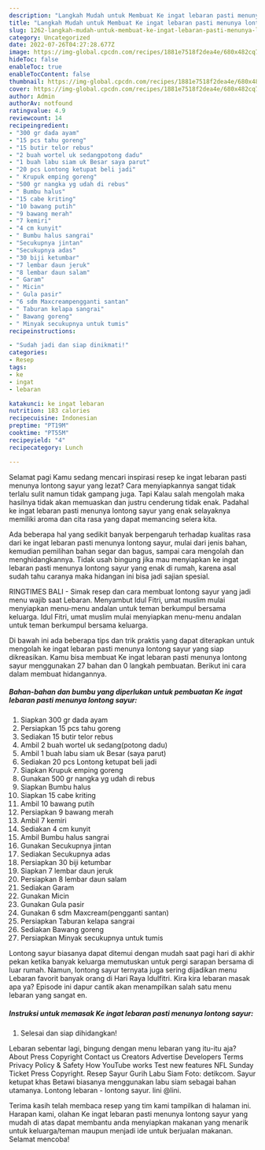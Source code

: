 ```yaml
---
description: "Langkah Mudah untuk Membuat Ke ingat lebaran pasti menunya lontong sayur yang Enak, Buat Buka Puasa}"
title: "Langkah Mudah untuk Membuat Ke ingat lebaran pasti menunya lontong sayur yang Enak, Buat Buka Puasa}"
slug: 1262-langkah-mudah-untuk-membuat-ke-ingat-lebaran-pasti-menunya-lontong-sayur-yang-enak-buat-buka-puasa
category: Uncategorized
date: 2022-07-26T04:27:28.677Z
image: https://img-global.cpcdn.com/recipes/1881e7518f2dea4e/680x482cq70/ke-ingat-lebaran-pasti-menunya-lontong-sayur-foto-resep-utama.jpg
hideToc: false
enableToc: true
enableTocContent: false
thumbnail: https://img-global.cpcdn.com/recipes/1881e7518f2dea4e/680x482cq70/ke-ingat-lebaran-pasti-menunya-lontong-sayur-foto-resep-utama.jpg
cover: https://img-global.cpcdn.com/recipes/1881e7518f2dea4e/680x482cq70/ke-ingat-lebaran-pasti-menunya-lontong-sayur-foto-resep-utama.jpg
author: Admin
authorAv: notfound
ratingvalue: 4.9
reviewcount: 14
recipeingredient:
- "300 gr dada ayam"
- "15 pcs tahu goreng"
- "15 butir telor rebus"
- "2 buah wortel uk sedangpotong dadu"
- "1 buah labu siam uk Besar saya parut"
- "20 pcs Lontong ketupat beli jadi"
- " Krupuk emping goreng"
- "500 gr nangka yg udah di rebus"
- " Bumbu halus"
- "15 cabe kriting"
- "10 bawang putih"
- "9 bawang merah"
- "7 kemiri"
- "4 cm kunyit"
- " Bumbu halus sangrai"
- "Secukupnya jintan"
- "Secukupnya adas"
- "30 biji ketumbar"
- "7 lembar daun jeruk"
- "8 lembar daun salam"
- " Garam"
- " Micin"
- " Gula pasir"
- "6 sdm Maxcreampengganti santan"
- " Taburan kelapa sangrai"
- " Bawang goreng"
- " Minyak secukupnya untuk tumis"
recipeinstructions:

- "Sudah jadi dan siap dinikmati!"
categories:
- Resep
tags:
- ke
- ingat
- lebaran

katakunci: ke ingat lebaran 
nutrition: 183 calories
recipecuisine: Indonesian
preptime: "PT19M"
cooktime: "PT55M"
recipeyield: "4"
recipecategory: Lunch

---
```



Selamat pagi Kamu sedang mencari inspirasi resep ke ingat lebaran pasti menunya lontong sayur yang lezat? Cara menyiapkannya sangat tidak terlalu sulit namun tidak gampang juga. Tapi Kalau salah mengolah maka hasilnya tidak akan memuaskan dan justru cenderung tidak enak. Padahal ke ingat lebaran pasti menunya lontong sayur yang enak selayaknya memiliki aroma dan cita rasa yang dapat memancing selera kita.


Ada beberapa hal yang sedikit banyak berpengaruh terhadap kualitas rasa dari ke ingat lebaran pasti menunya lontong sayur, mulai dari jenis bahan, kemudian pemilihan bahan segar dan bagus, sampai cara mengolah dan menghidangkannya. Tidak usah bingung jika mau menyiapkan ke ingat lebaran pasti menunya lontong sayur yang enak di rumah, karena asal sudah tahu caranya maka hidangan ini bisa jadi sajian spesial.

RINGTIMES BALI - Simak resep dan cara membuat lontong sayur yang jadi menu wajib saat Lebaran. Menyambut Idul Fitri, umat muslim mulai menyiapkan menu-menu andalan untuk teman berkumpul bersama keluarga. Idul Fitri, umat muslim mulai menyiapkan menu-menu andalan untuk teman berkumpul bersama keluarga.


Di bawah ini ada beberapa tips dan trik praktis yang dapat diterapkan untuk mengolah ke ingat lebaran pasti menunya lontong sayur yang siap dikreasikan. Kamu bisa membuat Ke ingat lebaran pasti menunya lontong sayur menggunakan 27 bahan dan 0 langkah pembuatan. Berikut ini cara dalam membuat hidangannya.

<!--inarticleads1-->

##### Bahan-bahan dan bumbu yang diperlukan untuk pembuatan Ke ingat lebaran pasti menunya lontong sayur:

1. Siapkan 300 gr dada ayam
1. Persiapkan 15 pcs tahu goreng
1. Sediakan 15 butir telor rebus
1. Ambil 2 buah wortel uk sedang(potong dadu)
1. Ambil 1 buah labu siam uk Besar (saya parut)
1. Sediakan 20 pcs Lontong ketupat beli jadi
1. Siapkan  Krupuk emping goreng
1. Gunakan 500 gr nangka yg udah di rebus
1. Siapkan  Bumbu halus
1. Siapkan 15 cabe kriting
1. Ambil 10 bawang putih
1. Persiapkan 9 bawang merah
1. Ambil 7 kemiri
1. Sediakan 4 cm kunyit
1. Ambil  Bumbu halus sangrai
1. Gunakan Secukupnya jintan
1. Sediakan Secukupnya adas
1. Persiapkan 30 biji ketumbar
1. Siapkan 7 lembar daun jeruk
1. Persiapkan 8 lembar daun salam
1. Sediakan  Garam
1. Gunakan  Micin
1. Gunakan  Gula pasir
1. Gunakan 6 sdm Maxcream(pengganti santan)
1. Persiapkan  Taburan kelapa sangrai
1. Sediakan  Bawang goreng
1. Persiapkan  Minyak secukupnya untuk tumis


Lontong sayur biasanya dapat ditemui dengan mudah saat pagi hari di akhir pekan ketika banyak keluarga memutuskan untuk pergi sarapan bersama di luar rumah. Namun, lontong sayur ternyata juga sering dijadikan menu Lebaran favorit banyak orang di Hari Raya Idulfitri. Kira kira lebaran masak apa ya? Episode ini dapur cantik akan menampilkan salah satu menu lebaran yang sangat en. 

<!--inarticleads2-->

##### Instruksi untuk memasak Ke ingat lebaran pasti menunya lontong sayur:


1. Selesai dan siap dihidangkan!

Lebaran sebentar lagi, bingung dengan menu lebaran yang itu-itu aja? About Press Copyright Contact us Creators Advertise Developers Terms Privacy Policy &amp; Safety How YouTube works Test new features NFL Sunday Ticket Press Copyright. Resep Sayur Gurih Labu Siam Foto: detikcom. Sayur ketupat khas Betawi biasanya menggunakan labu siam sebagai bahan utamanya. Lontong lebaran - lontong sayur. lini @lini. 

Terima kasih telah membaca resep yang tim kami tampilkan di halaman ini. Harapan kami, olahan Ke ingat lebaran pasti menunya lontong sayur yang mudah di atas dapat membantu anda menyiapkan makanan yang menarik untuk keluarga/teman maupun menjadi ide untuk berjualan makanan. Selamat mencoba!
